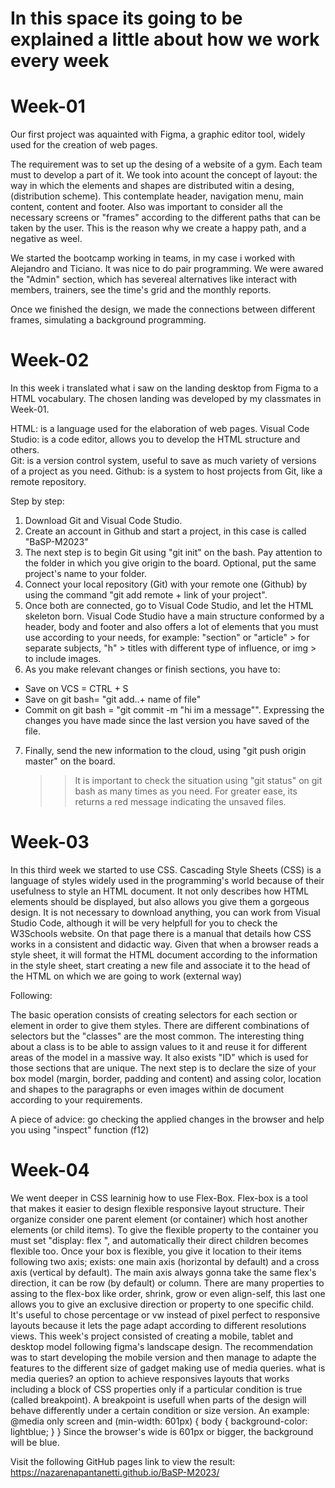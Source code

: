 # In this space its going to be explained a little about how we work every week

# Week-01

Our first project was aquainted with Figma, a graphic editor tool, widely used for the creation of web pages.

The requirement was to set up the desing of a website of a gym. Each team must to develop a part of it.
We took into acount the concept of layout: the way in which the elements and shapes are distributed witin a desing, (distribution scheme). This contemplate header, navigation menu, main content, content and footer.
Also was important to consider all the necessary screens or "frames" according to the different paths that can be taken by the user. This is the reason why we create a happy path, and a negative as weel.

We started the bootcamp working in teams, in my case i worked with Alejandro and Ticiano. It was nice to do pair programming. We were awared the "Admin" section, which has severeal alternatives like interact with members, trainers, see the time's grid and the monthly reports.

Once we finished the design, we made the connections between different frames, simulating a background programming.

# Week-02

In this week i translated what i saw on the landing desktop from Figma to a HTML vocabulary. The chosen landing was developed by my classmates in Week-01.

HTML: is a language used for the elaboration of web pages.
Visual Code Studio: is a code editor, allows you to develop the HTML structure and others.  
Git: is a version control system, useful to save as much variety of versions of a project as you need.
Github: is a system to host projects from Git, like a remote repository.

Step by step:

1. Download Git and Visual Code Studio.
2. Create an account in Github and start a project, in this case is called "BaSP-M2023"
3. The next step is to begin Git using "git init" on the bash. Pay attention to the folder in which you give origin to the board. Optional, put the same project's name to your folder.
4. Connect your local repository (Git) with your remote one (Github) by using the command "git add remote + link of your project".
5. Once both are connected, go to Visual Code Studio, and let the HTML skeleton born.
   Visual Code Studio have a main structure conformed by a header, body and footer and also offers a lot of elements that you must use according to your needs, for example: "section" or "article" > for separate subjects, "h" > titles with different type of influence, or img > to include images.
6. As you make relevant changes or finish sections, you have to:

- Save on VCS = CTRL + S
- Save on git bash= "git add..+ name of file"
- Commit on git bash = "git commit -m "hi im a message"". Expressing the changes you have made since the last version you have saved of the file.

7. Finally, send the new information to the cloud, using "git push origin master" on the board.
   > > It is important to check the situation using "git status" on git bash as many times as you need. For greater ease, its returns a red message indicating the unsaved files.

# Week-03

In this third week we started to use CSS.
Cascading Style Sheets (CSS) is a language of styles widely used in the programming's world because of their usefulness to style an HTML document. It not only describes how HTML elements should be displayed, but also allows you give them a gorgeous design.
It is not necessary to download anything, you can work from Visual Studio Code, although it will be very helpfull for you to check the W3Schools website. On that page there is a manual that details how CSS works in a consistent and didactic way.
Given that when a browser reads a style sheet, it will format the HTML document according to the information in the style sheet, start creating a new file and associate it to the head of the HTML on which we are going to work (external way)

Following: <link rel="stylesheet" href="mystyle.css">

The basic operation consists of creating selectors for each section or element in order to give them styles. There are different combinations of selectors but the "classes" are the most common. The interesting thing about a class is to be able to assign values to it and reuse it for different areas of the model in a massive way. It also exists "ID" which is used for those sections that are unique.
The next step is to declare the size of your box model (margin, border, padding and content) and assing color, location and shapes to the paragraphs or even images within de document according to your requirements.

A piece of advice: go checking the applied changes in the browser and help you using "inspect" function (f12)

# Week-04

We went deeper in CSS learninig how to use Flex-Box. Flex-box is a tool that makes it easier to design flexible responsive layout structure.
Their organize consider one parent element (or container) which host another elements (or child items). To give the flexible property to the container you must set "display: flex ", and automatically their direct children becomes flexible too.
Once your box is flexible, you give it location to their items following two axis; exists: one main axis (horizontal by default) and a cross axis (vertical by default). The main axis always gonna take the same flex's direction, it can be row (by default) or column.
There are many properties to assing to the flex-box like order, shrink, grow or even align-self, this last one allows you to give an exclusive direction or property to one specific child.
It's useful to chose percentage or vw instead of pixel perfect to responsive layouts because it lets the page adapt according to different resolutions views.
This week's project consisted of creating a mobile, tablet and desktop model following figma's landscape design. The recommendation was to start developing the mobile version and then manage to adapte the features to the different size of gadget making use of media queries.
what is media queries? an option to achieve responsives layouts that works including a block of CSS properties only if a particular condition is true (called breakpoint). A breakpoint is usefull when parts of the design will behave differently under a certain condition or size version.
An example:
@media only screen and (min-width: 601px) {
body {
background-color: lightblue;
}
}
Since the browser's wide is 601px or bigger, the background will be blue.

Visit the following GitHub pages link to view the result:
https://nazarenapantanetti.github.io/BaSP-M2023/
